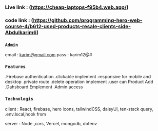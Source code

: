 ### Live link : (https://cheap-laptops-f95b4.web.app/)

### code link : (https://github.com/programming-hero-web-course-4/b612-used-products-resale-clients-side-Abdulkarim6)

### `Admin`
email : karim@gmail.com
pass : karim12@#

### `Features`
.Firebase authentication
.clickable implement
.responsive for mobile and desktop
.private route
.delete operation implement
.user can Product Add
.Dahsboard Emplement
.Admin access
### `Technologis`
client : React, firebase, hero Icons, tailwindCSS, daisyUI, ten-stack query, .env.local,hook from

server : Node ,cors, Vercel, mongodb, dotenv
